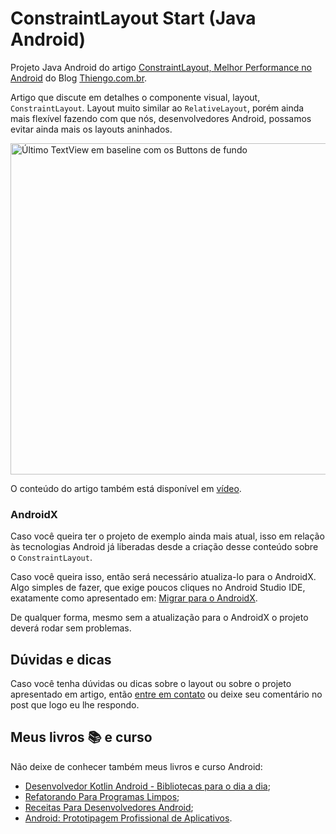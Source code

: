 # ConstraintLayout Start (Java Android)

Projeto Java Android do artigo [ConstraintLayout, Melhor Performance no Android](https://www.thiengo.com.br/constraintlayout-melhor-performance-no-android) do Blog [Thiengo.com.br](https://www.thiengo.com.br).

Artigo que discute em detalhes o componente visual, layout, `ConstraintLayout`. Layout muito similar ao `RelativeLayout`, porém ainda mais flexível fazendo com que nós, desenvolvedores Android, possamos evitar ainda mais os layouts aninhados.

<img src="https://www.thiengo.com.br/img/post/normal/6vvl59mb2akug90k42c4jj82l6280fef3020f47ccf1925a67680dd7cf2.jpg" width="530" alt="Último TextView em baseline com os Buttons de fundo">

O conteúdo do artigo também está disponível em [vídeo](https://www.thiengo.com.br/constraintlayout-melhor-performance-no-android#title-05).

### AndroidX

Caso você queira ter o projeto de exemplo ainda mais atual, isso em relação às tecnologias Android já liberadas desde a criação desse conteúdo sobre o `ConstraintLayout`.

Caso você queira isso, então será necessário atualiza-lo para o AndroidX. Algo simples de fazer, que exige poucos cliques no Android Studio IDE, exatamente como apresentado em: [Migrar para o AndroidX](https://developer.android.com/jetpack/androidx/migrate?hl=pt-br).

De qualquer forma, mesmo sem a atualização para o AndroidX o projeto deverá rodar sem problemas.

## Dúvidas e dicas

Caso você tenha dúvidas ou dicas sobre o layout ou sobre o projeto apresentado em artigo, então [entre em contato](https://www.thiengo.com.br/contato) ou deixe seu comentário no post que logo eu lhe respondo.

## Meus livros 📚 e curso

Não deixe de conhecer também meus livros e curso Android:

- [Desenvolvedor Kotlin Android - Bibliotecas para o dia a dia](https://www.thiengo.com.br/livro-desenvolvedor-kotlin-android);
- [Refatorando Para Programas Limpos](https://www.thiengo.com.br/livro-refatorando-para-programas-limpos);
- [Receitas Para Desenvolvedores Android](https://www.thiengo.com.br/livro-receitas-para-desenvolvedores-android);
- [Android: Prototipagem Profissional de Aplicativos](https://www.udemy.com/course/android-prototipagem-profissional-de-aplicativos/?locale=pt_BR&persist_locale=).
